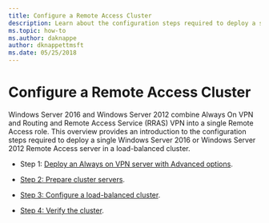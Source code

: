 ```yaml
---
title: Configure a Remote Access Cluster
description: Learn about the configuration steps required to deploy a single Windows Server 2016 or Windows Server 2012 Remote Access server in a load-balanced cluster.
ms.topic: how-to
ms.author: daknappe
author: dknappettmsft
ms.date: 05/25/2018
---
```


# Configure a Remote Access Cluster

 Windows Server 2016 and Windows Server 2012 combine Always On VPN and Routing and Remote Access Service (RRAS) VPN into a single Remote Access role. This overview provides an introduction to the configuration steps required to deploy a single  Windows Server 2016 or  Windows Server 2012  Remote Access server in a load-balanced cluster.

-  Step 1: [Deploy an Always on VPN server with Advanced options](../../../vpn/always-on-vpn/deploy/always-on-vpn-adv-options.md).

-   [Step 2: Prepare cluster servers](Step-2-Prepare-Cluster-Servers.md).

-   [Step 3: Configure a load-balanced cluster](Step-3-Configure-a-Load-Balanced-Cluster.md).

-   [Step 4: Verify the cluster](Step-4-Verify-the-Cluster.md).



